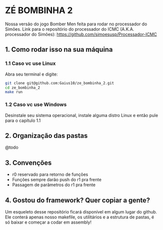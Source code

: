 # ZÉ BOMBINHA 2

Nossa versão do jogo Bomber Men feita para rodar no processador do Simões.
Link para o repositório do processador do ICMC (A.K.A. processador do Simões): https://github.com/simoesusp/Processador-ICMC

## 1. Como rodar isso na sua máquina

### 1.1 Caso vc use Linux

Abra seu terminal e digite:

```sh
git clone git@github.com:Gaius10/ze_bombinha_2.git 
cd ze_bombinha_2
make run
```
### 1.2 Caso vc use Windows

Desinstale seu sistema operacional, instale alguma distro Linux e então pule para o capítulo 1.1

## 2. Organização das pastas

@todo

## 3. Convenções

- r0 reservado para retorno de funções
- Funções sempre darão push do r1 pra frente
- Passagem de parâmetros do r1 pra frente

## 4. Gostou do framework? Quer copiar a gente?

Um esqueleto desse repositório ficará disponível em algum lugar do github.
Ele conterá apenas nosso makefile, os utilitários e a estrutura de pastas, é só baixar e começar a codar em assembly!



